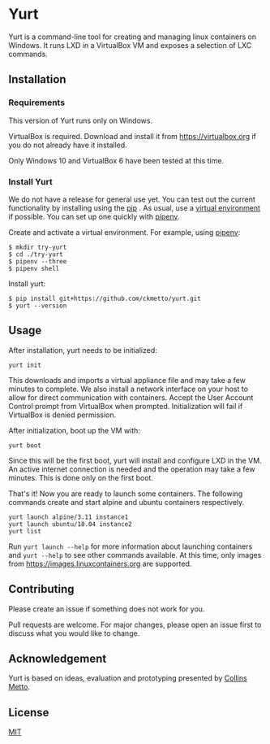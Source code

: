 # Yurt

Yurt is a command-line tool for creating and managing linux containers on Windows.
It runs LXD in a VirtualBox VM and exposes a selection of LXC commands.


## Installation
### Requirements
This version of Yurt runs only on Windows.

VirtualBox is required. Download and install it from https://virtualbox.org if you do not already have it installed.

Only Windows 10 and VirtualBox 6 have been tested at this time.

### Install Yurt

We do not have a release for general use yet. You can test out the current functionality by installing using the [pip](https://pip.pypa.io/en/stable/) . As usual, use a [virtual environment](https://docs.python.org/3/library/venv.html) if possible. You can set up one quickly with [pipenv](https://pypi.org/project/pipenv/).

Create and activate a virtual environment. For example, using [pipenv](https://pypi.org/project/pipenv/):

```
$ mkdir try-yurt
$ cd ./try-yurt
$ pipenv --three
$ pipenv shell
```

Install yurt:
```
$ pip install git+https://github.com/ckmetto/yurt.git
$ yurt --version
```




## Usage
After installation, yurt needs to be initialized:

```
yurt init
```
This downloads and imports a virtual appliance file and may take a few minutes to complete.
We also install a network interface on your host to allow for direct communication with containers. Accept the User Account Control prompt from VirtualBox when prompted. Initialization will fail if VirtualBox is denied permission.


After initialization, boot up the VM with:

```
yurt boot
```

Since this will be the first boot, yurt will install and configure LXD in the VM. An active internet connection is needed and the operation may take a few minutes. This is done only on the first boot.

That's it! Now you are ready to launch some containers. The following commands create and start alpine and ubuntu containers respectively.

```
yurt launch alpine/3.11 instance1
yurt launch ubuntu/18.04 instance2
yurt list
```

Run `yurt launch --help` for more information about launching containers and `yurt --help` to see other commands available. At this time, only images from  https://images.linuxcontainers.org are supported.


## Contributing

Please create an issue if something does not work for you.

Pull requests are welcome. For major changes, please open an issue first to discuss what you would like to change.

## Acknowledgement
Yurt is based on ideas, evaluation and prototyping presented by [Collins Metto](http://arks.princeton.edu/ark:/88435/dsp01v692t925s).

## License
[MIT](https://choosealicense.com/licenses/mit/)
